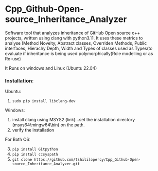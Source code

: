 # Cpp_Github-Open-source_Inheritance_Analyzer

Software tool that analyzes inheritance of GitHub Open source c++ projects, written using clang with python3.11. It uses these metrics to analyse (Method Novelty, Abstract classes, Overriden Methods, Public interfaces, Hierachy Depth, Width and Types of classes used as Types(to evaluate if inheritance is being used polymorphically(Role modelling or as Re-use)

It Runs on windows and Linux (Ubuntu 22.04)

### Installation:

Ubuntu:

1. `sudo pip install libclang-dev`

Windows:

1. install clang using MSYS2 (link)...set the installation directory (msys64\mingw64\bin) on the path.
2. verify the installation

For Both OS:

3. `pip install Gitpython`
4. `pip install ccsyspath`
5. `git clone https://github.com/tshililopercy/Cpp_Github-Open-source_Inheritance_Analyzer.git`
